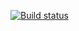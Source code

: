 [![Build status](https://ci.appveyor.com/api/projects/status/5w8231k51fovj6hc?svg=true)](https://ci.appveyor.com/project/YULLEN1/postman-echo)
